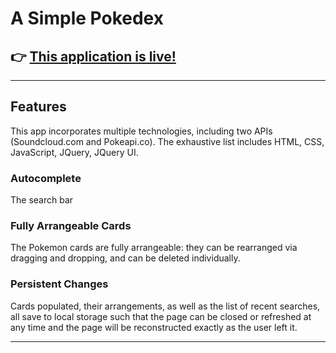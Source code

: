 # A Simple Pokedex

## 👉 [This application is live!](https://jonathan-warkentine.github.io/Pokedex/)

---
## Features
This app incorporates multiple technologies, including two APIs (Soundcloud.com and Pokeapi.co). The exhaustive list includes HTML, CSS, JavaScript, JQuery, JQuery UI.

### Autocomplete
The search bar 

### Fully Arrangeable Cards
The Pokemon cards are fully arrangeable: they can be rearranged via dragging and dropping, and can be deleted individually.

### Persistent Changes
Cards populated, their arrangements, as well as the list of recent searches, all save to local storage such that the page can be closed or refreshed at any time and the page will be reconstructed exactly as the user left it.

---
###
